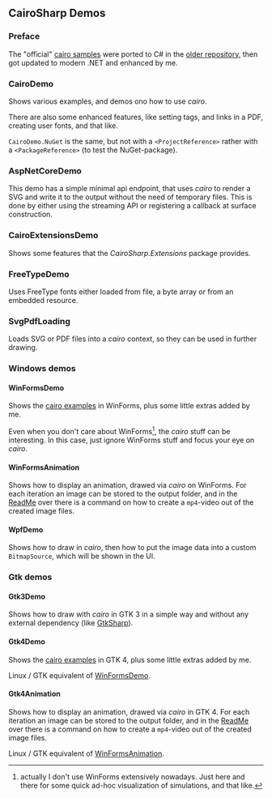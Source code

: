 ## CairoSharp Demos

### Preface

The "official" [cairo samples](https://www.cairographics.org/samples/) were ported to C# in the [older repository](https://github.com/zwcloud/CairoSharp), then got updated to modern .NET and enhanced by me.

### CairoDemo

Shows various examples, and demos ono how to use _cairo_.

There are also some enhanced features, like setting tags, and links in a PDF, creating user fonts, and that like.

`CairoDemo.NuGet` is the same, but not with a `<ProjectReference>` rather with a `<PackageReference>` (to test the NuGet-package).

### AspNetCoreDemo

This demo has a simple minimal api endpoint, that uses _cairo_ to render a SVG and write it to the output without the need of temporary files. This is done by either using the streaming API or registering a callback at surface construction.

### CairoExtensionsDemo

Shows some features that the _CairoSharp.Extensions_ package provides.

### FreeTypeDemo

Uses FreeType fonts either loaded from file, a byte array or from an embedded resource.

### SvgPdfLoading

Loads SVG or PDF files into a _cairo_ context, so they can be used in further drawing.

### Windows demos

#### WinFormsDemo

Shows the [cairo examples](https://www.cairographics.org/samples/) in WinForms, plus some little extras added by me.

Even when you don't care about WinForms[^1], the _cairo_ stuff can be interesting. In this case, just ignore WinForms stuff and focus your eye on _cairo_.

[^1]: actually I don't use WinForms extensively nowadays. Just here and there for some quick ad-hoc visualization of simulations, and that like.

#### WinFormsAnimation

Shows how to display an animation, drawed via _cairo_ on WinForms. For each iteration an image can be stored to the output folder, and in the [ReadMe](./Windows/WinFormsAnimation/ReadMe.md) over there is a command on how to create a `mp4`-video out of the created image files.

#### WpfDemo

Shows how to draw in _cairo_, then how to put the image data into a custom `BitmapSource`, which will be shown in the UI.

### Gtk demos

#### Gtk3Demo

Shows how to draw with _cairo_ in GTK 3 in a simple way and without any external dependency (like [GtkSharp](https://github.com/GtkSharp/GtkSharp)).

#### Gtk4Demo

Shows the [cairo examples](https://www.cairographics.org/samples/) in GTK 4, plus some little extras added by me.

Linux / GTK equivalent of [WinFormsDemo](#winformsdemo).

#### Gtk4Animation

Shows how to display an animation, drawed via _cairo_ in GTK 4. For each iteration an image can be stored to the output folder, and in the [ReadMe](./Gtk/Gtk4Animation/ReadMe.md) over there is a command on how to create a `mp4`-video out of the created image files.

Linux / GTK equivalent of [WinFormsAnimation](#winformsanimation).
